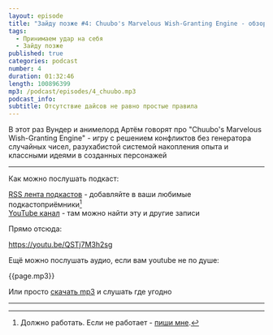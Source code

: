 ```yaml
---
layout: episode
title: "Зайду позже #4: Chuubo's Marvelous Wish-Granting Engine - обзор"
tags:
  - Принимаем удар на себя
  - Зайду позже
published: true
categories: podcast
number: 4
duration: 01:32:46
length: 100896399
mp3: /podcast/episodes/4_chuubo.mp3
podcast_info: 
subtitle: Отсутствие дайсов не равно простые правила
---
```

В этот раз Вундер и анимелорд Артём говорят про "Chuubo's Marvelous Wish-Granting Engine" - игру с решением конфликтов без генератора случайных чисел, разухабистой системой накопления опыта и классными идеями в созданных персонажей

---

Как можно послушать подкаст:

[RSS лента подкастов](/podcast-feed.xml) - добавляйте в ваши любимые подкастоприёмники[^1]  
[YouTube канал](https://www.youtube.com/channel/UCr-09bDJ9wvDxTMmotgOeFg) - там можно найти эту и другие записи

Прямо отсюда:

https://youtu.be/QSTj7M3h2sg

Ещё можно послушать аудио, если вам youtube не по душе:

{{page.mp3}}

Или просто [скачать mp3]({{page.mp3}}) и слушать где угодно

---

[^1]: Должно работать. Если не работает - [пиши мне](https://t.me/wunderwaffla).
